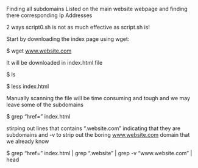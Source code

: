 
Finding all subdomains Listed on the main website webpage and finding there corresponding Ip Addresses

2 ways script0.sh is not as much effective as script.sh is!

Start by downloading the index page using wget:

$ wget www.website.com

It will be downloaded in index.html file

$ ls

$ less index.html


Manually scanning the file will be time consuming and tough and we may leave some of the subdomains

$ grep “href=” index.html

stirping out lines that contains “.website.com”  indicating that they are subdomains and -v to strip out the boring www.website.com domain that we already know

$ grep “href=” index.html | grep “\.website”  | grep -v “www\.website\.com”  | head
